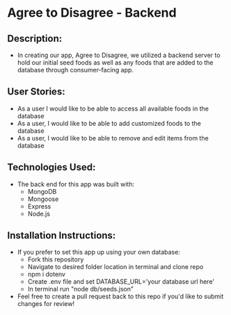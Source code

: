 # Agree to Disagree - Backend

## Description:
- In creating our app, Agree to Disagree, we utilized a backend server to hold our initial seed foods as well as any foods that are added to the database through consumer-facing app.

## User Stories: 
- As a user I would like to be able to access all available foods in the database
- As a user, I would like to be able to add customized foods to the database
- As a user, I would like to be able to remove and edit items from the database

## Technologies Used:
- The back end for this app was built with:
    - MongoDB
    - Mongoose
    - Express
    - Node.js

## Installation Instructions:
- If you prefer to set this app up using your own database:
    - Fork this repository
    - Navigate to desired folder location in terminal and clone repo
    - npm i dotenv
    - Create .env file and set DATABASE_URL='your database url here'
    - In terminal run "node db/seeds.json"
- Feel free to create a pull request back to this repo if you'd like to submit changes for review!